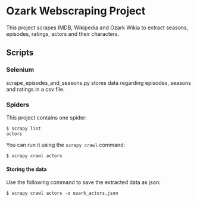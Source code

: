 # Ozark Webscraping Project

This project scrapes IMDB, Wikipedia and Ozark Wikia to extract seasons, episodes, ratings, actors and their characters.

## Scripts

### Selenium

scrape_episodes_and_seasons.py stores data regarding episodes, seasons and ratings in a csv file.

### Spiders

This project contains one spider:

    $ scrapy list
    actors

You can run it using the ```scrapy crawl``` command:

    $ scrapy crawl actors

#### Storing the data

Use the following command to save the extracted data as json:

    $ scrapy crawl actors -o ozark_actors.json
